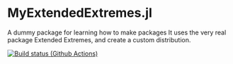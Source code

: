 # MyExtendedExtremes.jl
A dummy package for learning how to make packages
It uses the very real package Extended Extremes, and create a custom distribution.

[![Build status (Github Actions)](https://github.com//workflows/CI/badge.svg)](https://github.com/caroline-cognot/MyExtendedExtremes.jl/actions)
